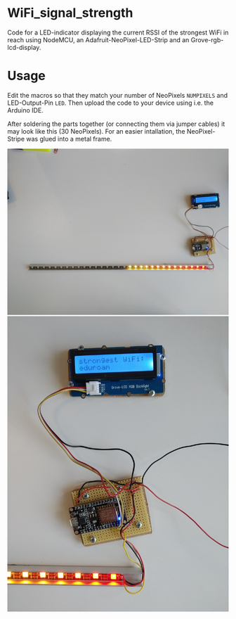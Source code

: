 # WiFi_signal_strength
 Code for a LED-indicator displaying the current RSSI of the strongest WiFi in reach using NodeMCU, an Adafruit-NeoPixel-LED-Strip and an Grove-rgb-lcd-display.

 # Usage
 Edit the macros so that they match your number of NeoPixels `NUMPIXELS` and LED-Output-Pin `LED`. Then upload the code to your device using i.e. the Arduino IDE.

 After soldering the parts together (or connecting them via jumper cables) it may look like this (30 NeoPixels). For an easier intallation, the NeoPixel-Stripe was glued into a metal frame.

 ![complete setup](https://github.com/copypastecat/WiFi_signal_strength/blob/master/IMG_20200122_112723.jpg)
 ![closer view of NodeMCU and display](https://github.com/copypastecat/WiFi_signal_strength/blob/master/IMG_20200122_112811.jpg)
